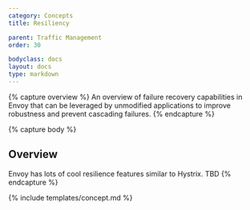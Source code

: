```yaml
---
category: Concepts
title: Resiliency

parent: Traffic Management
order: 30

bodyclass: docs
layout: docs
type: markdown
---
```


{% capture overview %} 
An overview of failure recovery capabilities in
Envoy that can be leveraged by unmodified applications to improve
robustness and prevent cascading failures.
{% endcapture %}

{% capture body %}
## Overview

Envoy has lots of cool resilience features similar to Hystrix. TBD
{% endcapture %}

{% include templates/concept.md %}
